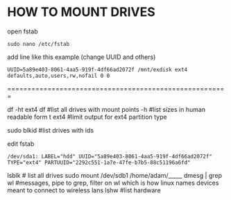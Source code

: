 # HOW TO MOUNT DRIVES

open fstab
```
sudo nano /etc/fstab 
```
add line like this example (change UUID and others)
```
UUID=5a89e403-8061-4aa5-919f-4df66ad2072f /mnt/exdisk ext4 defaults,auto,users,rw,nofail 0 0 
```

=======================================================

df -ht ext4
df                #list all drives with mount points
-h                #list sizes in human readable form
t ext4           #limit output for ext4 partition type


sudo blkid    #list drives with ids

edit fstab
```
/dev/sda1: LABEL="hdd" UUID="5a89e403-8061-4aa5-919f-4df66ad2072f" TYPE="ext4" PARTUUID="2292c551-1a7e-47fe-b7b5-88c51196a6fd"
```


lsblk     # list all drives
sudo mount /dev/sdb1 /home/adam/_____
dmesg | grep wl     #messages, pipe to grep, filter on wl which is how linux names devices meant to connect to wireless lans
lshw    #list hardware
